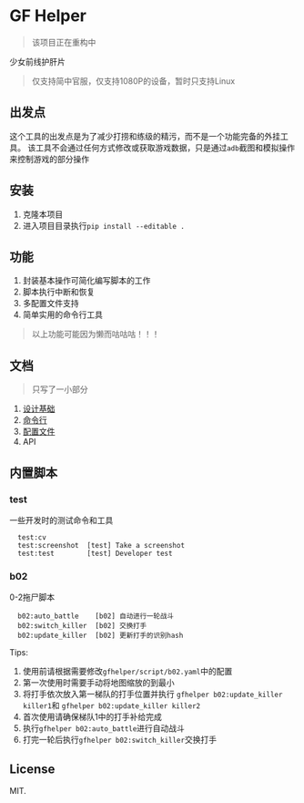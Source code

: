 # GF Helper

> 该项目正在重构中

少女前线护肝片

> 仅支持简中官服，仅支持1080P的设备，暂时只支持Linux



## 出发点

这个工具的出发点是为了减少打捞和练级的精污，而不是一个功能完备的外挂工具。
该工具不会通过任何方式修改或获取游戏数据，只是通过`adb`截图和模拟操作来控制游戏的部分操作

## 安装

1. 克隆本项目
2. 进入项目目录执行`pip install --editable .`


## 功能

1. 封装基本操作可简化编写脚本的工作
1. 脚本执行中断和恢复
1. 多配置文件支持
1. 简单实用的命令行工具

> 以上功能可能因为懒而咕咕咕！！！

## 文档

> 只写了一小部分

1. [设计基础](docs/01-base.md)
2. [命令行](docs/02-cli.md)
3. [配置文件](docs/03-conf.md)
4. API


## 内置脚本

### test

一些开发时的测试命令和工具

```
  test:cv
  test:screenshot  [test] Take a screenshot
  test:test        [test] Developer test
```

### b02
0-2拖尸脚本

```
  b02:auto_battle    [b02] 自动进行一轮战斗
  b02:switch_killer  [b02] 交换打手
  b02:update_killer  [b02] 更新打手的识别hash

```

Tips:
1. 使用前请根据需要修改`gfhelper/script/b02.yaml`中的配置
1. 第一次使用时需要手动将地图缩放的到最小
1. 将打手依次放入第一梯队的打手位置并执行
`gfhelper b02:update_killer killer1`和
`gfhelper b02:update_killer killer2`
1. 首次使用请确保梯队1中的打手补给完成
1. 执行`gfhelper b02:auto_battle`进行自动战斗
1. 打完一轮后执行`gfhelper b02:switch_killer`交换打手

## License

MIT.